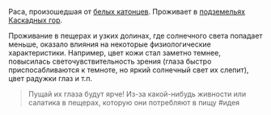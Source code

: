Раса, произошедшая от [белых катонцев](Белые). Проживает в [подземельях Каскадных гор](Подземные%20Локации%Каскадных%20гор). 

Проживание в пещерах и узких долинах, где солнечного света попадает меньше, оказало влияния на некоторые физиологические характеристики. Например, цвет кожи стал заметно темнее, повысилась светочувствительность зрения (глаза быстро приспосабливаются к темноте, но яркий солнечный свет их слепит), цвет радужки глаз и т.п.

>Пущай их глаза будут ярче! Из-за какой-нибудь живности или салатика в пещерах, которую они потребляют в пищу
> #идея 

